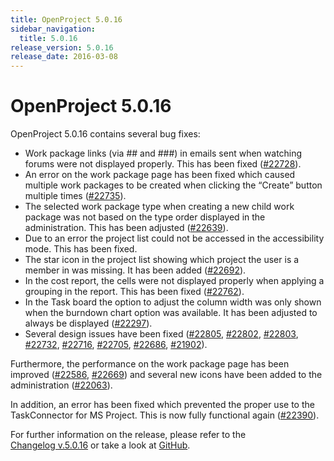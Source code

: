 ```yaml
---
title: OpenProject 5.0.16
sidebar_navigation:
  title: 5.0.16
release_version: 5.0.16
release_date: 2016-03-08
---
```


# OpenProject 5.0.16

OpenProject 5.0.16 contains several bug
    fixes:

  - Work package links (via \#\# and \#\#\#) in emails sent when
    watching forums were not displayed properly. This has been fixed
    ([#22728](https://community.openproject.org/work_packages/22728)).
  - An error on the work package page has been fixed which caused
    multiple work packages to be created when clicking the “Create”
    button multiple times
    ([#22735](https://community.openproject.org/work_packages/22735)).
  - The selected work package type when creating a new child work
    package was not based on the type order displayed in the
    administration. This has been adjusted
    ([#22639](https://community.openproject.org/work_packages/22639)).
  - Due to an error the project list could not be accessed in the
    accessibility mode. This has been fixed.
  - The star icon in the project list showing which project the user is
    a member in was missing. It has been added
    ([#22692](https://community.openproject.org/work_packages/22692)).
  - In the cost report, the cells were not displayed properly when
    applying a grouping in the report. This has been fixed
    ([#22762](https://community.openproject.org/work_packages/22762)).
  - In the Task board the option to adjust the column width was only
    shown when the burndown chart option was available. It has been
    adjusted to always be displayed
    ([#22297](https://community.openproject.org/work_packages/22297)).
  - Several design issues have been fixed
    ([#22805](https://community.openproject.org/work_packages/22805),
    [#22802](https://community.openproject.org/work_packages/22802),
    [#22803](https://community.openproject.org/work_packages/22803),
    [#22732](https://community.openproject.org/work_packages/22732),
    [#22716](https://community.openproject.org/work_packages/22716),
    [#22705](https://community.openproject.org/work_packages/22705),
    [#22686](https://community.openproject.org/work_packages/22686),
    [#21902](https://community.openproject.org/work_packages/21902)).

Furthermore, the performance on the work package page has been improved
([#22586](https://community.openproject.org/work_packages/22586),
[#22669](https://community.openproject.org/work_packages/22669))
and several new icons have been added to the administration
([#22063](https://community.openproject.org/work_packages/22063)).

In addition, an error has been fixed which prevented the proper use to
the TaskConnector for MS Project.
This is now fully functional again
([#22390](https://community.openproject.org/work_packages/22390)).

For further information on the release, please refer to the  
[Changelog v.5.0.16](https://community.openproject.org/versions/804)
or take a look at
[GitHub](https://github.com/opf/openproject/tree/v5.0.16).
